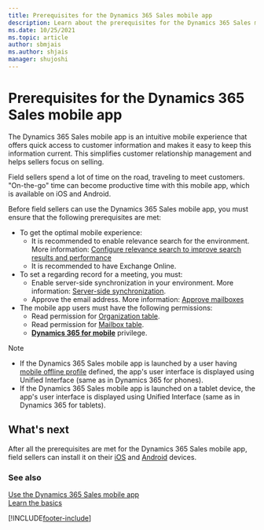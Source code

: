 ```yaml
---
title: Prerequisites for the Dynamics 365 Sales mobile app
description: Learn about the prerequisites for the Dynamics 365 Sales mobile app
ms.date: 10/25/2021
ms.topic: article
author: sbmjais
ms.author: shjais
manager: shujoshi
---
```

# Prerequisites for the Dynamics 365 Sales mobile app 

The Dynamics 365 Sales mobile app is an intuitive mobile experience that offers quick access to customer information and makes it easy to keep this information current. This simplifies customer relationship management and helps sellers focus on selling. 

Field sellers spend a lot of time on the road, traveling to meet customers. "On-the-go" time can become productive time with this mobile app, which is available on iOS and Android.

Before field sellers can use the Dynamics 365 Sales mobile app, you must ensure that the following prerequisites are met:

- To get the optimal mobile experience:
    - It is recommended to enable relevance search for the environment. More information: [Configure relevance search to improve search results and performance](/power-platform/admin/configure-relevance-search-organization)
    - It is recommended to have Exchange Online.
- To set a regarding record for a meeting, you must:
    - Enable server-side synchronization in your environment. More information: [Server-side synchronization](/power-platform/admin/server-side-synchronization).
    - Approve the email address. More information: [Approve mailboxes](/power-platform/admin/connect-exchange-online#approve-mailboxes)
-	The mobile app users must have the following permissions:   
    -	Read permission for [Organization table](../../customerengagement/on-premises/developer/entities/organization.md).
    -	Read permission for [Mailbox table](/dynamics365/customer-engagement/web-api/mailbox?view=dynamics-ce-odata-9&preserve-view=true).
    -	[**Dynamics 365 for mobile**](../../mobile-app/set-up-dynamics-365-for-phones-and-dynamics-365-for-tablets.md#required-privileges) privilege.

> [!NOTE]
> - If the Dynamics 365 Sales mobile app is launched by a user having [mobile offline profile](../../mobile-app/setup-mobile-offline.md) defined, the app's user interface is displayed using Unified Interface (same as in Dynamics 365 for phones).
> - If the Dynamics 365 Sales mobile app is launched on a tablet device, the app's user interface is displayed using Unified Interface (same as in Dynamics 365 for tablets).

## What's next

After all the prerequisites are met for the Dynamics 365 Sales mobile app, field sellers can install it on their [iOS](install-mobile-app.md#install-the-app-on-ios) and [Android](install-mobile-app.md#install-the-app-on-android) devices. 

### See also

[Use the Dynamics 365 Sales mobile app](use-sales-mobile-app.md)    
[Learn the basics](learn-basics-mobile-app.md)


[!INCLUDE[footer-include](../../includes/footer-banner.md)]
